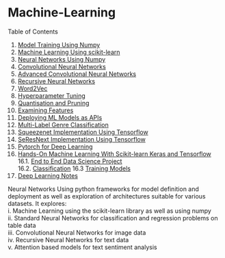 # Machine-Learning

Table of Contents
1. [Model Training Using Numpy](https://github.com/PratikSangh/Machine-Learning/tree/main/Model%20Training%20Using%20Numpy)
2. [Machine Learning Using scikit-learn](https://github.com/PratikSangh/Machine-Learning/tree/main/Machine%20Learning%20Using%20scikit-learn)
3. [Neural Networks Using Numpy](https://github.com/PratikSangh/Machine-Learning/tree/main/Neural%20Networks%20Using%20Numpy)
4. [Convolutional Neural Networks](https://github.com/PratikSangh/Machine-Learning/tree/main/Convolutional%20Neural%20Networks)
5. [Advanced Convolutional Neural Networks](https://github.com/PratikSangh/Machine-Learning/tree/main/Advanced%20Convolutional%20Neural%20Networks)
6. [Recursive Neural Networks](https://github.com/PratikSangh/Machine-Learning/tree/main/Recursive%20Neural%20Networks)
7. [Word2Vec](https://github.com/PratikSangh/Machine-Learning/tree/main/Word2Vec)
8. [Hyperparameter Tuning](https://github.com/PratikSangh/Machine-Learning/tree/main/Hyperparameter%20Tuning)
9. [Quantisation and Pruning](https://github.com/PratikSangh/Machine-Learning/tree/main/Quantisation%20and%20Pruning)
10. [Examining Features](https://github.com/PratikSangh/Machine-Learning/tree/main/Examining%20Features)
11. [Deploying ML Models as APIs](https://github.com/PratikSangh/Machine-Learning/tree/main/Deploying%20ML%20Models%20as%20APIs)
12. [Multi-Label Genre Classification](https://github.com/PratikSangh/Machine-Learning/tree/main/Multi-Label%20Genre%20Classification)
13. [Squeezenet Implementation Using Tensorflow](https://github.com/PratikSangh/Machine-Learning/tree/main/13.%20Squeezenet%20Implementation%20Using%20Tensorflow)
14. [SeResNext Implementation Using Tensorflow](https://github.com/PratikSangh/Machine-Learning/tree/main/14.%20SeResNext%20Implementation%20Using%20Tensorflow)
15. [Pytorch for Deep Learning](https://github.com/Pratik-Sanghavi/Machine-Learning/tree/main/15.%20PyTorch%20for%20Deep%20Learning)
16. [Hands-On Machine Learning With Scikit-learn Keras and Tensorflow](https://github.com/Pratik-Sanghavi/Machine-Learning/tree/main/16.%20Hands-On%20Machine%20Learning%20With%20Scikit-learn%20Keras%20and%20Tensorflow)<br>
  16.1. [End to End Data Science Project](https://github.com/Pratik-Sanghavi/Machine-Learning/blob/main/16.%20Hands-On%20Machine%20Learning%20With%20Scikit-learn%20Keras%20and%20Tensorflow/2.%20End_to_End_Data_Science_Project.ipynb)<br>
  16.2. [Classification](https://github.com/Pratik-Sanghavi/Machine-Learning/blob/main/16.%20Hands-On%20Machine%20Learning%20With%20Scikit-learn%20Keras%20and%20Tensorflow/3.%20Classification.ipynb)
  16.3 [Training Models](https://github.com/Pratik-Sanghavi/Machine-Learning/blob/main/16.%20Hands-On%20Machine%20Learning%20With%20Scikit-learn%20Keras%20and%20Tensorflow/4.%20Training_Models.ipynb)
17. [Deep Learning Notes](
https://github.com/Pratik-Sanghavi/Machine-Learning/tree/main/Deep%20Learning%20Notes)

Neural Networks Using python frameworks for model definition and deployment as well as exploration of architectures suitable for various datasets. It explores:<br>
i. Machine Learning using the scikit-learn library as well as using numpy<br>
ii. Standard Neural Networks for classification and regression problems on table data<br>
iii. Convolutional Neural Networks for image data<br>
iv. Recursive Neural Networks for text data<br>
v. Attention based models for text sentiment analysis

